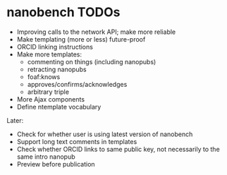 nanobench TODOs
===============

- Improving calls to the network API; make more reliable
- Make templating (more or less) future-proof
- ORCID linking instructions
- Make more templates:
  - commenting on things (including nanopubs)
  - retracting nanopubs
  - foaf:knows
  - approves/confirms/acknowledges
  - arbitrary triple
- More Ajax components
- Define ntemplate vocabulary

Later:

- Check for whether user is using latest version of nanobench
- Support long text comments in templates
- Check whether ORCID links to same public key, not necessarily to the same intro nanopub
- Preview before publication